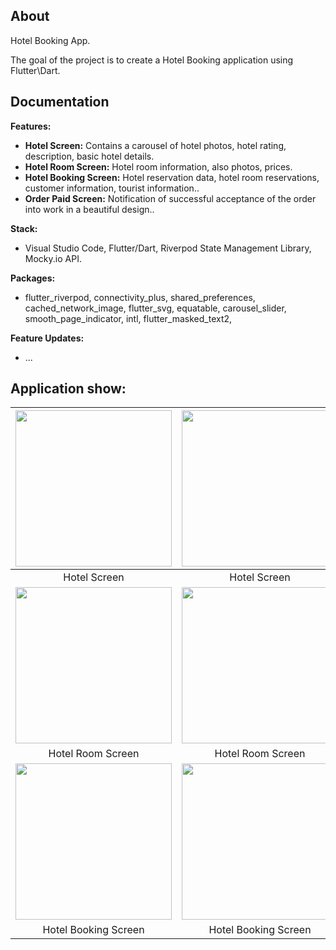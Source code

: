 ## About

Hotel Booking App.

The goal of the project is to create a Hotel Booking application using Flutter\Dart.

## Documentation

**Features:**

- **Hotel Screen:** Contains a carousel of hotel photos, hotel rating, description, basic hotel details.
- **Hotel Room Screen:** Hotel room information, also photos, prices.
- **Hotel Booking Screen:** Hotel reservation data, hotel room reservations, customer information, tourist information..
- **Order Paid Screen:** Notification of successful acceptance of the order into work in a beautiful design..

**Stack:**
- Visual Studio Code, Flutter/Dart, Riverpod State Management Library, Mocky.io API.

**Packages:** 
-  flutter_riverpod,
  connectivity_plus,
  shared_preferences,
  cached_network_image,
  flutter_svg,
  equatable,
  carousel_slider,
  smooth_page_indicator,
  intl,
  flutter_masked_text2,

**Feature Updates:** 
- ...

## Application show:

| <img src="https://github.com/ERumor/hotel_booking/assets/57027295/6b061736-2713-4b3c-9991-59dfcfa438c6" width="250"/> | <img src="https://github.com/ERumor/hotel_booking/assets/57027295/d315c3b0-b8b9-4be6-87a3-7b9148e49cf9" width="250"/> | <img src="https://github.com/ERumor/hotel_booking/assets/57027295/735970c8-bb91-4a9a-8083-b37d4458b5b5" width="250"/> |
| :---: | :---: | :---: |
| Hotel Screen  | Hotel Screen | Hotel Screen |
|<img src="https://github.com/ERumor/hotel_booking/assets/57027295/5a249d0b-ebdc-4440-89a2-6b121871a9cd" width="250"/> | <img src="https://github.com/ERumor/hotel_booking/assets/57027295/ea5728f2-56ed-4bdc-b0d8-39ff332afea4" width="250"/> | <img src="https://github.com/ERumor/hotel_booking/assets/57027295/bccb3f11-8e90-471d-a7b9-c660c9d8c23f" width="250"/> |
| Hotel Room Screen | Hotel Room Screen| Hotel Booking Screen |
|<img src="https://github.com/ERumor/hotel_booking/assets/57027295/10467609-db2c-4859-8c4c-f5c0d9ab2219" width="250"/> | <img src="https://github.com/ERumor/hotel_booking/assets/57027295/2eca415a-696c-4267-bc82-8fe86bf7297a" width="250"/> | <img src="https://github.com/ERumor/hotel_booking/assets/57027295/95f7b54d-f78d-4228-9a96-585140b94876" width="250"/> |
| Hotel Booking Screen | Hotel Booking Screen | Order Paid Screen |
